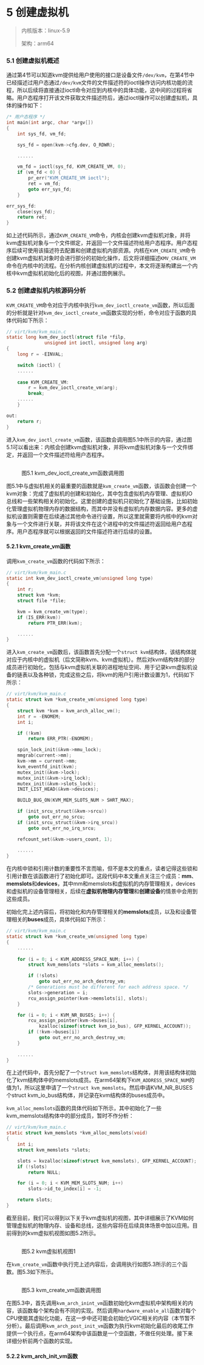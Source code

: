 # 5 创建虚拟机

> 内核版本：linux-5.9
>
> 架构：arm64

### 5.1 创建虚拟机概述

通过第4节可以知道kvm提供给用户使用的接口是设备文件`/dev/kvm`，在第4节中已经描述过用户态通过`/dev/kvm`文件的文件描述符的ioctl操作访问内核功能的流程，所以后续将直接通过ioctl命令对应到内核中的具体功能，这中间的过程将省略。用户态程序打开该文件获取文件描述符后，通过ioctl操作可以创建虚拟机，具体的操作如下：

```c
/* 用户态程序 */
int main(int argc, char *argv[])
{
	int sys_fd, vm_fd;

	sys_fd = open(kvm->cfg.dev, O_RDWR);

	......

	vm_fd = ioctl(sys_fd, KVM_CREATE_VM, 0);
	if (vm_fd < 0) {
		pr_err("KVM_CREATE_VM ioctl");
		ret = vm_fd;
		goto err_sys_fd;
	}

err_sys_fd:
	close(sys_fd);
	return ret;
}
```

如上述代码所示，通过`KVM_CREATE_VM`命令，内核会创建kvm虚拟机对象，并将kvm虚拟机对象与一个文件绑定，并返回一个文件描述符给用户态程序。用户态程序后续可使用该描述符去配置和创建虚拟机内部资源。内核在`KVM_CREATE_VM`命令创建kvm虚拟机对象时会进行部分的初始化操作，后文将详细描述`KMV_CREATE_VM`命令在内核中的流程。在分析内核创建虚拟机的过程中，本文将逐渐构建出一个内核中kvm虚拟机初始化后的视图，并通过图例展示。

### 5.2 创建虚拟机内核源码分析

`KVM_CREATE_VM`命令对应于内核中执行`kvm_dev_ioctl_create_vm`函数，所以后面的分析就是针对`kvm_dev_ioctl_create_vm`函数实现的分析，命令对应于函数的具体代码如下所示：

```c
// virt/kvm/kvm_main.c
static long kvm_dev_ioctl(struct file *filp,
			  unsigned int ioctl, unsigned long arg)
{
	long r = -EINVAL;

	switch (ioctl) {
	......
	
	case KVM_CREATE_VM:
		r = kvm_dev_ioctl_create_vm(arg);
		break;
	......
	}

out:
	return r;
}
```

进入`kvm_dev_ioctl_create_vm`函数，该函数会调用图5.1中所示的内容，通过图5.1可以看出来：内核会创建kvm虚拟机对象，并将kvm虚拟机对象与一个文件绑定，并返回一个文件描述符给用户态程序。

<figure><img src=".gitbook/assets/kvm_dev_ioctl_create_vm函数调用图.drawio.png" alt=""><figcaption><p>图5.1 kvm_dev_ioctl_create_vm函数调用图</p></figcaption></figure>

图5.1中与虚拟机相关的最重要的函数就是`kvm_create_vm`函数，该函数会创建一个kvm对象：完成了虚拟机的创建和初始化，其中包含虚拟机内存管理、虚拟机IO总线和一些架构相关的初始化。这里创建的虚拟机只初始化了基础设施，比如初始化管理虚拟机物理内存的数据结构，而其中并没有虚拟机内存数据内容。更多的虚拟机设置则需要在后续通过其他命令进行设置，所以这里就需要将内核中的kvm对象与一个文件进行关联，并将该文件在这个进程中的文件描述符返回给用户态程序。用户态程序就可以根据返回的文件描述符进行后续的设置。

#### 5.2.1 kvm\_create\_vm函数

调用`kvm_create_vm`函数的代码如下所示：

```c
// virt/kvm/kvm_main.c
static int kvm_dev_ioctl_create_vm(unsigned long type)
{
	int r;
	struct kvm *kvm;
	struct file *file;

	kvm = kvm_create_vm(type);
	if (IS_ERR(kvm))
		return PTR_ERR(kvm);

	......
}
```

进入`kvm_create_vm`函数后，该函数首先分配一个`struct kvm`结构体，该结构体就对应于内核中的虚拟机（后文简称kvm、kvm虚拟机）。然后对kvm结构体的部分成员进行初始化，包括与kvm虚拟机关联的进程地址空间、用于记录kvm虚拟机设备的链表以及各种锁，完成这些之后，将kvm的用户引用计数设置为1，代码如下所示：

```c
// virt/kvm/kvm_main.c
static struct kvm *kvm_create_vm(unsigned long type)
{
	struct kvm *kvm = kvm_arch_alloc_vm();
	int r = -ENOMEM;
	int i;

	if (!kvm)
		return ERR_PTR(-ENOMEM);

	spin_lock_init(&kvm->mmu_lock);
	mmgrab(current->mm);
	kvm->mm = current->mm;
	kvm_eventfd_init(kvm);
	mutex_init(&kvm->lock);
	mutex_init(&kvm->irq_lock);
	mutex_init(&kvm->slots_lock);
	INIT_LIST_HEAD(&kvm->devices);

	BUILD_BUG_ON(KVM_MEM_SLOTS_NUM > SHRT_MAX);

	if (init_srcu_struct(&kvm->srcu))
		goto out_err_no_srcu;
	if (init_srcu_struct(&kvm->irq_srcu))
		goto out_err_no_irq_srcu;

	refcount_set(&kvm->users_count, 1);
	
	......
}
```

在内核中锁和引用计数的重要性不言而喻，但不是本文的重点，读者记得这些锁和引用计数在该函数进行了初始化即可。这段代码中本文重点关注三个成员：**mm**、**memslots**和**devices**，其中mm和memslots和虚拟机的内存管理相关，devices和虚拟机的设备管理相关，后续在**虚拟机物理内存管理**和**创建设备**的情景中会用到这些成员。

初始化完上述内容后，将初始化和内存管理相关的**memslots**成员，以及和设备管理相关的**buses**成员，具体代码如下所示：

```c
// virt/kvm/kvm_main.c
static struct kvm *kvm_create_vm(unsigned long type)
{
	......
	
	for (i = 0; i < KVM_ADDRESS_SPACE_NUM; i++) {
		struct kvm_memslots *slots = kvm_alloc_memslots();

		if (!slots)
			goto out_err_no_arch_destroy_vm;
		/* Generations must be different for each address space. */
		slots->generation = i;
		rcu_assign_pointer(kvm->memslots[i], slots);
	}

	for (i = 0; i < KVM_NR_BUSES; i++) {
		rcu_assign_pointer(kvm->buses[i],
			kzalloc(sizeof(struct kvm_io_bus), GFP_KERNEL_ACCOUNT));
		if (!kvm->buses[i])
			goto out_err_no_arch_destroy_vm;
	}
	
	......
}
```

在上述代码中，首先分配了一个`struct kvm_memslots`结构体，并用该结构体初始化了kvm结构体中的memslots成员。在arm64架构下`KVM_ADDRESS_SPACE_NUM`的值为1，所以这里申请了一个`struct kvm_memslots`。然后申请KVM\_NR\_BUSES个struct kvm\_io\_bus结构体，并记录在kvm结构体的buses成员中。

`kvm_alloc_memslots`函数的具体代码如下所示，其中初始化了一些kvm\_memslots结构体中的部分成员，暂时不作分析：

```c
// virt/kvm/kvm_main.c
static struct kvm_memslots *kvm_alloc_memslots(void)
{
	int i;
	struct kvm_memslots *slots;

	slots = kvzalloc(sizeof(struct kvm_memslots), GFP_KERNEL_ACCOUNT);
	if (!slots)
		return NULL;

	for (i = 0; i < KVM_MEM_SLOTS_NUM; i++)
		slots->id_to_index[i] = -1;

	return slots;
}
```

截至目前，我们可以得到以下关于kvm虚拟机的视图，其中详细展示了KVM如何管理虚拟机的物理内存、设备和总线，这些内容将在后续具体场景中加以应用。目前得到的kvm虚拟机视图如图5.2所示。

<figure><img src=".gitbook/assets/内核虚拟机视图1.drawio.png" alt=""><figcaption><p>图5.2 kvm虚拟机视图1</p></figcaption></figure>

在`kvm_create_vm`函数中执行完上述内容后，会调用执行如图5.3所示的三个函数。图5.3如下所示。

<figure><img src=".gitbook/assets/kvm_create_vm函数调用图.drawio.png" alt=""><figcaption><p>图5.3 kvm_create_vm函数调用图</p></figcaption></figure>

在图5.3中，首先调用`kvm_arch_inint_vm`函数初始化kvm虚拟机中架构相关的内容，该函数每个架构会有不同的实现。然后调用`hardware_enable_all`函数对每个CPU使能其虚拟化功能，在这一步中还可能会初始化VGIC相关的内容（本节暂不分析）。最后调用`kvm_arch_post_init_vm`函数为执行kvm初始化最后的收尾工作提供一个执行点，在arm64架构中该函数是一个空函数，不做任何处理。接下来详细分析前两个函数的实现。

#### 5.2.2 kvm\_arch\_init\_vm函数

>
